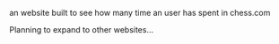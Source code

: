 an website built to see how many time an user has spent in chess.com

Planning to expand to other websites...
